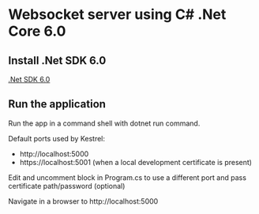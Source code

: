 # Websocket server using C# .Net Core 6.0

## Install .Net SDK 6.0

[.Net SDK 6.0](https://dotnet.microsoft.com/en-us/download/dotnet/6.0)

## Run the application

Run the app in a command shell with dotnet run command.

Default ports used by Kestrel:

+ http://localhost:5000
+ https://localhost:5001 (when a local development certificate is present)

Edit and uncomment block in Program.cs to use a different port and pass certificate path/password (optional)

Navigate in a browser to http://localhost:5000
